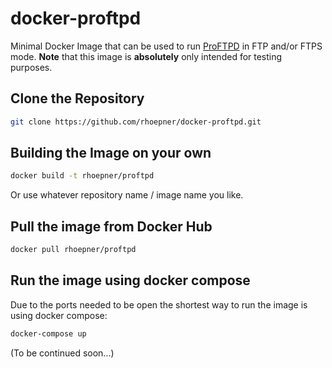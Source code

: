 # docker-proftpd
Minimal Docker Image that can be used to run [ProFTPD](http://www.proftpd.org/) in FTP and/or FTPS mode. **Note** that this image is **absolutely** only intended for testing purposes.

## Clone the Repository

```bash
git clone https://github.com/rhoepner/docker-proftpd.git
```

## Building the Image on your own

```bash
docker build -t rhoepner/proftpd
```
Or use whatever repository name / image name you like.

## Pull the image from Docker Hub

```bash
docker pull rhoepner/proftpd
```

## Run the image using docker compose

Due to the ports needed to be open the shortest way to run the image is using docker compose:

```bash
docker-compose up
```
(To be continued soon...)


